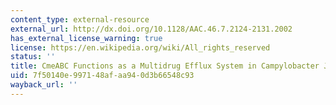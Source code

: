 ```yaml
---
content_type: external-resource
external_url: http://dx.doi.org/10.1128/AAC.46.7.2124-2131.2002
has_external_license_warning: true
license: https://en.wikipedia.org/wiki/All_rights_reserved
status: ''
title: CmeABC Functions as a Multidrug Efflux System in Campylobacter Jejuni
uid: 7f50140e-9971-48af-aa94-0d3b66548c93
wayback_url: ''
---
```

